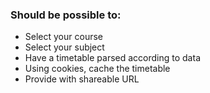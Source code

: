 ### Should be possible to:

* Select your course
* Select your subject
* Have a timetable parsed according to data
* Using cookies, cache the timetable
* Provide with shareable URL
